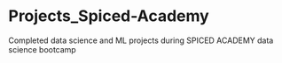 # Projects_Spiced-Academy
Completed data science and ML projects during SPICED ACADEMY data science bootcamp

